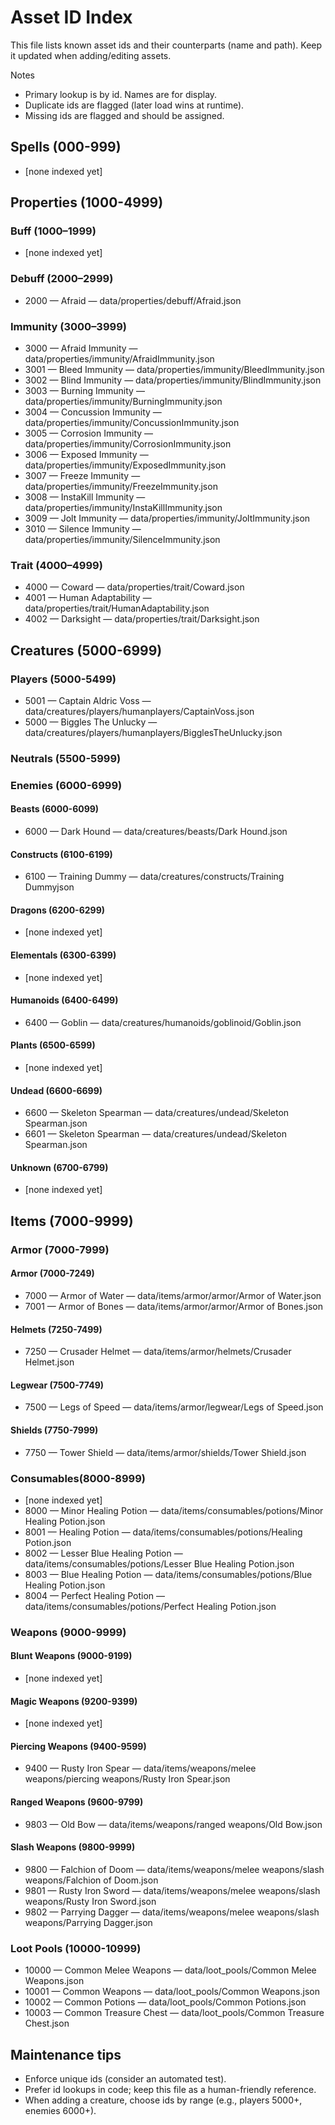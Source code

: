 # Asset ID Index

This file lists known asset ids and their counterparts (name and path). Keep it updated when adding/editing assets.

Notes
- Primary lookup is by id. Names are for display.
- Duplicate ids are flagged (later load wins at runtime).
- Missing ids are flagged and should be assigned.

## Spells (000-999)
- [none indexed yet]

## Properties (1000-4999)
### Buff (1000–1999)
- [none indexed yet]

### Debuff (2000–2999)
- 2000 — Afraid — data/properties/debuff/Afraid.json

### Immunity (3000–3999)
- 3000 — Afraid Immunity — data/properties/immunity/AfraidImmunity.json
- 3001 — Bleed Immunity — data/properties/immunity/BleedImmunity.json
- 3002 — Blind Immunity — data/properties/immunity/BlindImmunity.json
- 3003 — Burning Immunity — data/properties/immunity/BurningImmunity.json
- 3004 — Concussion Immunity — data/properties/immunity/ConcussionImmunity.json
- 3005 — Corrosion Immunity — data/properties/immunity/CorrosionImmunity.json
- 3006 — Exposed Immunity — data/properties/immunity/ExposedImmunity.json
- 3007 — Freeze Immunity — data/properties/immunity/FreezeImmunity.json
- 3008 — InstaKill Immunity — data/properties/immunity/InstaKillImmunity.json
- 3009 — Jolt Immunity — data/properties/immunity/JoltImmunity.json
- 3010 — Silence Immunity — data/properties/immunity/SilenceImmunity.json

### Trait (4000–4999)
- 4000 — Coward — data/properties/trait/Coward.json
- 4001 — Human Adaptability — data/properties/trait/HumanAdaptability.json
- 4002 — Darksight — data/properties/trait/Darksight.json

## Creatures (5000-6999)
### Players (5000-5499)
- 5001 — Captain Aldric Voss — data/creatures/players/humanplayers/CaptainVoss.json
- 5000 — Biggles The Unlucky — data/creatures/players/humanplayers/BigglesTheUnlucky.json

### Neutrals (5500-5999)

### Enemies (6000-6999)
#### Beasts (6000-6099)
- 6000 — Dark Hound — data/creatures/beasts/Dark Hound.json

#### Constructs (6100-6199)
- 6100 — Training Dummy — data/creatures/constructs/Training Dummyjson

#### Dragons (6200-6299)
- [none indexed yet]

#### Elementals (6300-6399)
- [none indexed yet]

#### Humanoids (6400-6499)
- 6400 — Goblin — data/creatures/humanoids/goblinoid/Goblin.json

#### Plants (6500-6599)
- [none indexed yet]

#### Undead (6600-6699)
- 6600 — Skeleton Spearman — data/creatures/undead/Skeleton Spearman.json
- 6601 — Skeleton Spearman — data/creatures/undead/Skeleton Spearman.json

#### Unknown (6700-6799)
- [none indexed yet]

## Items (7000-9999)
### Armor (7000-7999)
#### Armor (7000-7249)
- 7000 — Armor of Water — data/items/armor/armor/Armor of Water.json
- 7001 — Armor of Bones — data/items/armor/armor/Armor of Bones.json

#### Helmets (7250-7499)
- 7250 — Crusader Helmet — data/items/armor/helmets/Crusader Helmet.json

#### Legwear (7500-7749)
- 7500 — Legs of Speed — data/items/armor/legwear/Legs of Speed.json

#### Shields (7750-7999)
- 7750 — Tower Shield — data/items/armor/shields/Tower Shield.json

### Consumables(8000-8999)
- [none indexed yet]
- 8000 — Minor Healing Potion — data/items/consumables/potions/Minor Healing Potion.json
- 8001 — Healing Potion — data/items/consumables/potions/Healing Potion.json
- 8002 — Lesser Blue Healing Potion — data/items/consumables/potions/Lesser Blue Healing Potion.json
- 8003 — Blue Healing Potion — data/items/consumables/potions/Blue Healing Potion.json
- 8004 — Perfect Healing Potion — data/items/consumables/potions/Perfect Healing Potion.json

### Weapons (9000-9999)
#### Blunt Weapons (9000-9199)
- [none indexed yet]

#### Magic Weapons (9200-9399)
- [none indexed yet]

#### Piercing Weapons (9400-9599)
- 9400 — Rusty Iron Spear — data/items/weapons/melee weapons/piercing weapons/Rusty Iron Spear.json

#### Ranged Weapons (9600-9799)
- 9803 — Old Bow — data/items/weapons/ranged weapons/Old Bow.json

#### Slash Weapons (9800-9999)
- 9800 — Falchion of Doom — data/items/weapons/melee weapons/slash weapons/Falchion of Doom.json
- 9801 — Rusty Iron Sword — data/items/weapons/melee weapons/slash weapons/Rusty Iron Sword.json
- 9802 — Parrying Dagger — data/items/weapons/melee weapons/slash weapons/Parrying Dagger.json

### Loot Pools (10000-10999)
- 10000 — Common Melee Weapons — data/loot_pools/Common Melee Weapons.json
- 10001 — Common Weapons — data/loot_pools/Common Weapons.json
- 10002 — Common Potions — data/loot_pools/Common Potions.json
- 10003 — Common Treasure Chest — data/loot_pools/Common Treasure Chest.json

## Maintenance tips
- Enforce unique ids (consider an automated test).
- Prefer id lookups in code; keep this file as a human-friendly reference.
- When adding a creature, choose ids by range (e.g., players 5000+, enemies 6000+).
